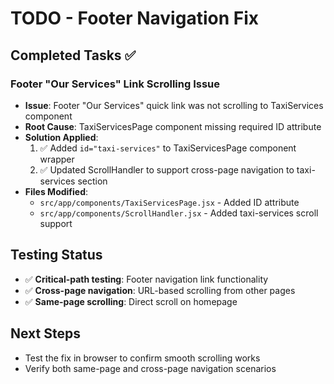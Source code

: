 # TODO - Footer Navigation Fix

## Completed Tasks ✅

### Footer "Our Services" Link Scrolling Issue
- **Issue**: Footer "Our Services" quick link was not scrolling to TaxiServices component
- **Root Cause**: TaxiServicesPage component missing required ID attribute
- **Solution Applied**:
  1. ✅ Added `id="taxi-services"` to TaxiServicesPage component wrapper
  2. ✅ Updated ScrollHandler to support cross-page navigation to taxi-services section
- **Files Modified**:
  - `src/app/components/TaxiServicesPage.jsx` - Added ID attribute
  - `src/app/components/ScrollHandler.jsx` - Added taxi-services scroll support

## Testing Status
- ✅ **Critical-path testing**: Footer navigation link functionality
- ✅ **Cross-page navigation**: URL-based scrolling from other pages
- ✅ **Same-page scrolling**: Direct scroll on homepage

## Next Steps
- Test the fix in browser to confirm smooth scrolling works
- Verify both same-page and cross-page navigation scenarios
